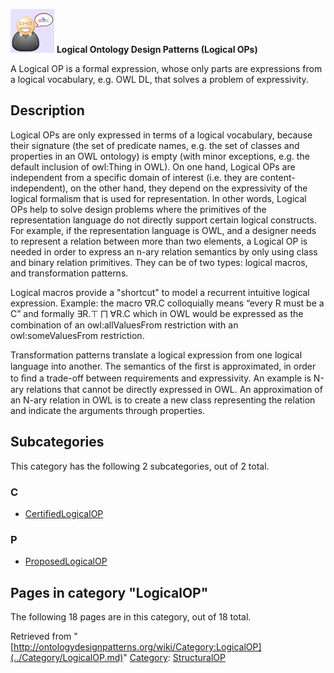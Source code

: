 [![](../images/thumb/6/6f/Definition.gif/70px-Definition.gif)](../Image/Definition.gif.md "Definition.gif")
__Logical Ontology Design Patterns (Logical OPs)__

A Logical OP is a formal expression, whose only parts are expressions from a logical vocabulary, e.g. OWL DL, that solves a problem of expressivity.


  



  




##   Description


Logical OPs are only expressed in terms of a logical vocabulary, because their
signature (the set of predicate names, e.g. the set of classes and properties in
an OWL ontology) is empty (with minor exceptions, e.g. the default inclusion
of owl:Thing in OWL). On one hand, Logical OPs are independent from a
specific domain of interest (i.e. they are content-independent), on the other
hand, they depend on the expressivity of the logical formalism that is used
for representation. In other words, Logical OPs help to solve design problems
where the primitives of the representation language do not directly support
certain logical constructs. For example, if the representation language is OWL,
and a designer needs to represent a relation between more than two elements,
a Logical OP is needed in order to express an n-ary relation semantics by
only using class and binary relation primitives. They can be of two types: logical macros, and transformation patterns.


Logical macros provide a "shortcut" to model a recurrent intuitive logical expression. Example: the macro ∇R.C colloquially means “every R must be a C” and 
formally ∃R.⊤ ⨅ ∀R.C which in OWL would be expressed as the combination of an owl:allValuesFrom restriction with an owl:someValuesFrom restriction.


Transformation patterns translate a logical expression from one logical language into another. 
The semantics of the ﬁrst is approximated, in order to ﬁnd a trade-off between requirements and expressivity. An example is N-ary relations that cannot be directly expressed in OWL. An approximation of an N-ary relation in OWL is to create a new class representing the relation and indicate the arguments through properties.





## Subcategories


This category has the following 2 subcategories, out of 2 total.


### C


* [CertifiedLogicalOP](../Category/CertifiedLogicalOP.md "Category:CertifiedLogicalOP")

### P


* [ProposedLogicalOP](../Category/ProposedLogicalOP.md "Category:ProposedLogicalOP")



## Pages in category "LogicalOP"


The following 18 pages are in this category, out of 18 total.




Retrieved from "[http://ontologydesignpatterns.org/wiki/Category:LogicalOP](../Category/LogicalOP.md)"
 [Category](http://ontologydesignpatterns.org/wiki/Special:Categories "Special:Categories"): [StructuralOP](../Category/StructuralOP.md "Category:StructuralOP")
